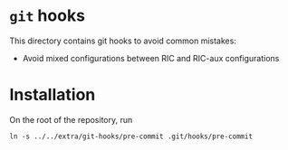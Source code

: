 # `git` hooks

This directory contains git hooks to avoid common mistakes:

  * Avoid mixed configurations between RIC and RIC-aux configurations

# Installation
On the root of the repository, run
~~~
ln -s ../../extra/git-hooks/pre-commit .git/hooks/pre-commit
~~~

